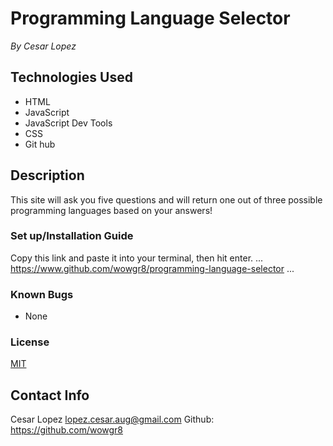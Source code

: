 # Programming Language Selector #
_By Cesar Lopez_

## Technologies Used ##

* HTML
* JavaScript
* JavaScript Dev Tools
* CSS
* Git hub

## Description ##

This site will ask you five questions and will return one out of three possible programming languages based on your answers!

### Set up/Installation Guide ###

Copy this link and paste it into your terminal, then hit enter.
...
https://www.github.com/wowgr8/programming-language-selector
...

### Known Bugs ###

* None

### License ###

[MIT](https://opensource.org/licenses/MIT)

## Contact Info ##

Cesar Lopez <lopez.cesar.aug@gmail.com>
Github: https://github.com/wowgr8